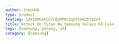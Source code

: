 ```yaml
---
author: tokodab
type: product
featimg: 1ZK5OMCkKlUfcBzMPRzXgh5tH6ZEtbImf
title: Attack On Titan Bw Samsung Galaxy S9 Case
tags: [samsung, galaxy, s9]
category: [samsung]
---
```

